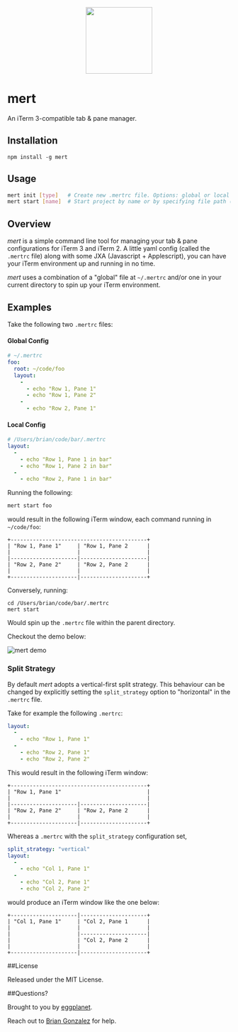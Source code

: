 
<p align="center"><img
src="https://cloud.githubusercontent.com/assets/659829/15808225/1a837da0-2b27-11e6-94fc-7809d432cd4a.jpg" width="150px"></p>

# mert

An iTerm 3-compatible tab & pane manager.

## Installation

```
npm install -g mert
```

## Usage

```bash
mert init [type]   # Create new .mertrc file. Options: global or local
mert start [name]  # Start project by name or by specifying file path (defaults to .mertrc in cwd)
```

## Overview

_mert_ is a simple command line tool for managing your tab & pane configurations for iTerm 3
and iTerm 2. A little yaml config (called the `.mertrc` file) along with some JXA (Javascript +
Applescript), you can have your iTerm environment up and running in no time.

_mert_ uses a combination of a "global" file at `~/.mertrc` and/or one in your current directory to
spin up your iTerm environment.

## Examples

Take the following two `.mertrc` files:

#### Global Config
```yaml
# ~/.mertrc
foo:
  root: ~/code/foo
  layout:
    -
      - echo "Row 1, Pane 1"
      - echo "Row 1, Pane 2"
    -
      - echo "Row 2, Pane 1"
  ```

#### Local Config
```yaml
# /Users/brian/code/bar/.mertrc
layout:
  -
    - echo "Row 1, Pane 1 in bar"
    - echo "Row 1, Pane 2 in bar"
  -
    - echo "Row 2, Pane 1 in bar"
```

Running the following:

```bash
mert start foo
```

would result in the following iTerm window, each command running in `~/code/foo`:

```
+-------------------------------------------+
| "Row 1, Pane 1"     | "Row 1, Pane 2      |
|                     |                     |
|---------------------|---------------------|
| "Row 2, Pane 2"     | "Row 2, Pane 2      |
|                     |                     |
+---------------------|---------------------+
```

Conversely, running:

```
cd /Users/brian/code/bar/.mertrc
mert start
```

Would spin up the `.mertrc` file within the parent directory.

Checkout the demo below:

![mert demo](https://cloud.githubusercontent.com/assets/659829/15803031/c0e7a9e0-2a7e-11e6-89f9-38704b28ecba.gif)

### Split Strategy
By default *mert* adopts a vertical-first split strategy. This behaviour can be changed by explicitly setting the `split_strategy` option to "horizontal" in the `.mertrc` file.

Take for example the following `.mertrc`:

```yaml
layout:
  -
    - echo "Row 1, Pane 1"
  -
    - echo "Row 2, Pane 1"
    - echo "Row 2, Pane 2"
```

This would result in the following iTerm window:
```
+-------------------------------------------+
| "Row 1, Pane 1"                           |
|                                           |
|---------------------|---------------------|
| "Row 2, Pane 2"     | "Row 2, Pane 2      |
|                     |                     |
+---------------------|---------------------+
```

Whereas a `.mertrc` with the `split_strategy` configuration set,

```yaml
split_strategy: "vertical"
layout:
  -
    - echo "Col 1, Pane 1"
  -
    - echo "Col 2, Pane 1"
    - echo "Col 2, Pane 2"
```

would produce an iTerm window like the one below:

```
+---------------------|---------------------+
| "Col 1, Pane 1"     | "Col 2, Pane 1      |
|                     |                     |
|                     |---------------------|
|                     | "Col 2, Pane 2      |
|                     |                     |
+---------------------|---------------------+
```


##License

Released under the MIT License.

##Questions?

Brought to you by [eggplanet](http://www.eggplanet.io/).

Reach out to [Brian Gonzalez](http://twitter.com/briangonzalez) for help.
